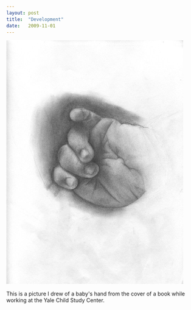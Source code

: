 ```yaml
---
layout: post
title:  "Development"
date:   2009-11-01
---
```


[![A hand-drawn picture of a baby's hand](/media/2009/11/01/Development/Development-Preview.jpg)](/media/2009/11/01/Development/Development.jpg)

This is a picture I drew of a baby's hand from the cover of a book while working at the Yale Child Study Center.
